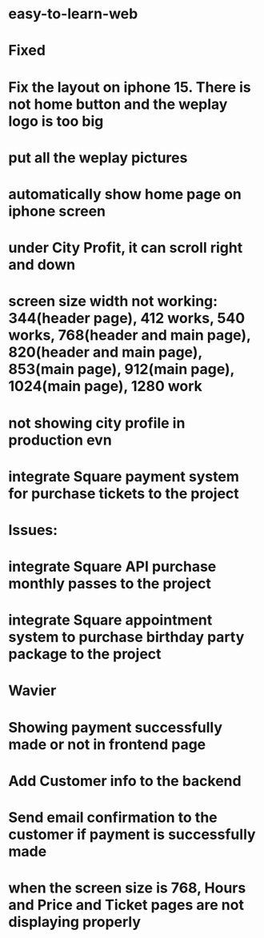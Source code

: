 # easy-to-learn-web


# Fixed
# Fix the layout on iphone 15. There is not home button and the weplay logo is too big
# put all the weplay pictures 
# automatically show home page on iphone screen
# under City Profit, it can scroll right and down
# screen size width not working: 344(header page), 412 works, 540 works, 768(header and main page), 820(header and main page), 853(main page), 912(main page), 1024(main page),  1280 work
# not showing city profile in production evn 
# integrate Square payment system for purchase tickets to the project

# Issues:


# integrate Square API purchase monthly passes to the project
# integrate Square appointment system to purchase birthday party package to the project
# Wavier 
# Showing payment successfully made or not in frontend page
# Add Customer info to the backend
# Send email confirmation to the customer if payment is successfully made
# when the screen size is 768, Hours and Price and  Ticket pages are not displaying properly 


